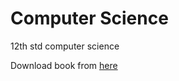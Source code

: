 # Computer Science
12th std computer science

Download book from [here](https://pdfhost.io/v/2LSPsszFp_csbookpdf.pdf)


